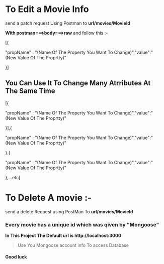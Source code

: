 # To Edit a Movie Info 
send a patch request Using Postman to  **url/movies/MovieId**

**With postman===>body===>raw**
and follow this :-
 
 [{ 	

"propName" : "(Name Of The Property You Want To Change)","value":"(New Value Of The Proprtty)"

 }]

 ## You Can Use It To Change Many Atrributes At The Same Time 

 [{ 	

"propName" : "(Name Of The Property You Want To Change)","value":"(New Value Of The Proprtty)"

 }],{ 	

"propName" : "(Name Of The Property You Want To Change)","value":"(New Value Of The Proprtty)"

 }.{ 	

"propName" : "(Name Of The Property You Want To Change)","value":"(New Value Of The Proprtty)"

 },...etc]
 # To Delete A movie :-
 
 send a delete Request using PostMan To **url/movies/MovieId**

 ### Every movie has a unique id which was qiven by "Mongoose" 

  **In This Project The Default url is http://localhost:3000**
  >Use You Mongoose account info To access Database
  #### Good luck 
  
